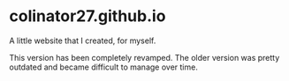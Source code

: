 # colinator27.github.io

A little website that I created, for myself.

This version has been completely revamped. 
The older version was pretty outdated and became difficult to manage over time.